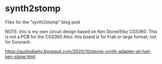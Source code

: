 # synth2stomp
Files for the "synth2stomp" blog post

NOTE: this is my own circuit design based on Ken Stone/Elby CGS360.  This is not a PCB for the CGS360
Also: this board is for Frak or large format; not for Eurorack.

https://audiodiwhy.blogspot.com/2020/10/stomp-synth-adapter-all-hail-ken-stone.html
